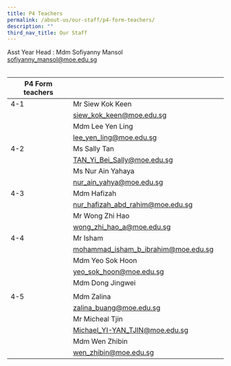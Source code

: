 ```yaml
---
title: P4 Teachers
permalink: /about-us/our-staff/p4-form-teachers/
description: ""
third_nav_title: Our Staff
---
```

Asst Year Head : Mdm Sofiyanny Mansol
<br>
<a href="mailto:sofiyanny_mansol@moe.edu.sg">sofiyanny_mansol@moe.edu.sg</a>
<br>
<br>



| P4 Form teachers |  | |
| -------- | -------- | -------- |
| 4-1  | Mr Siew Kok Keen  |    |
|     | <a href="mailto:siew_kok_keen@moe.edu.sg">siew_kok_keen@moe.edu.sg</a>     |     |
|      | Mdm Lee Yen Ling    |  |
|     |   <a href="mailto:lee_yen_ling@moe.edu.sg">lee_yen_ling@moe.edu.sg</a>  |    |
| 4-2    | Ms Sally Tan  |      |
|     | <a href="mailto:TAN_Yi_Bei_Sally@moe.edu.sg">TAN_Yi_Bei_Sally@moe.edu.sg</a>   |     |
|     | Ms Nur Ain Yahaya   |      |
|     | <a href="mailto:nur_ain_yahya@moe.edu.sg">nur_ain_yahya@moe.edu.sg</a>    |    |
| 4-3   | Mdm Hafizah   |    |
|     |<a href="mailto:nur_hafizah_abd_rahim@moe.edu.sg">nur_hafizah_abd_rahim@moe.edu.sg</a>     |    |
|      | Mr Wong Zhi Hao     |   |
|      | <a href="mailto:wong_zhi_hao_a@moe.edu.sg">wong_zhi_hao_a@moe.edu.sg</a>   |    |
| 4-4   | Mr Isham     |      |
|      |  <a href="mailto:mohammad_isham_b_ibrahim@moe.edu.sg">mohammad_isham_b_ibrahim@moe.edu.sg</a>   |   |
|     | Mdm Yeo Sok Hoon   |      |
|      |  <a href="mailto:yeo_sok_hoon@moe.edu.sg">yeo_sok_hoon@moe.edu.sg</a>   |     |
|     | Mdm Dong Jingwei   |      |
|      |      |     |
| 4-5    | Mdm Zalina      |      |
|     | <a href="mailto:zalina_buang@moe.edu.sg">zalina_buang@moe.edu.sg</a>    |      |
|     | Mr Micheal Tjin         |   |
|    |  <a href="mailto:Michael_YI-YAN_TJIN@moe.edu.sg">Michael_YI-YAN_TJIN@moe.edu.sg</a>   |     |
|     | Mdm Wen Zhibin         |   |
|    |  <a href="mailto:wen_zhibin@moe.edu.sg">wen_zhibin@moe.edu.sg</a>   |     |